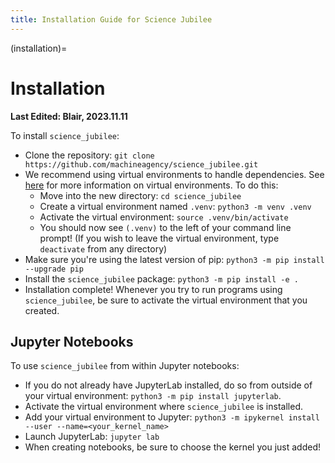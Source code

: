 ```yaml
---
title: Installation Guide for Science Jubilee
---
```


(installation)=
# Installation

**Last Edited: Blair, 2023.11.11**

To install `science_jubilee`:

- Clone the repository: `git clone https://github.com/machineagency/science_jubilee.git`
- We recommend using virtual environments to handle dependencies. See [here](https://packaging.python.org/en/latest/guides/installing-using-pip-and-virtual-environments/#creating-a-virtual-environment) for more information on virtual environments. To do this:
  - Move into the new directory: `cd science_jubilee`
  - Create a virtual environment named `.venv`: `python3 -m venv .venv`
  - Activate the virtual environment: `source .venv/bin/activate`
  - You should now see `(.venv)` to the left of your command line prompt! (If you wish to leave the virtual environment, type `deactivate` from any directory)
- Make sure you're using the latest version of pip: `python3 -m pip install --upgrade pip`
- Install the `science_jubilee` package: `python3 -m pip install -e .`
- Installation complete! Whenever you try to run programs using `science_jubilee`, be sure to activate the virtual environment that you created.

## Jupyter Notebooks

To use `science_jubilee` from within Jupyter notebooks:

- If you do not already have JupyterLab installed, do so from outside of your virtual environment: `python3 -m pip install jupyterlab`.
- Activate the virtual environment where `science_jubilee` is installed.
- Add your virtual environment to Jupyter: `python3 -m ipykernel install --user --name=<your_kernel_name>`
- Launch JupyterLab: `jupyter lab`
- When creating notebooks, be sure to choose the kernel you just added!
